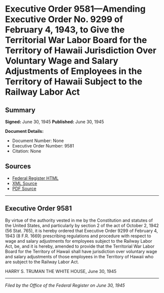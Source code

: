 # Executive Order 9581—Amending Executive Order No. 9299 of February 4, 1943, to Give the Territorial War Labor Board for the Territory of Hawaii Jurisdiction Over Voluntary Wage and Salary Adjustments of Employees in the Territory of Hawaii Subject to the Railway Labor Act

## Summary

**Signed:** June 30, 1945
**Published:** June 30, 1945

**Document Details:**
- Document Number: None
- Executive Order Number: 9581
- Citation: None

## Sources
- [Federal Register HTML](https://www.presidency.ucsb.edu/documents/executive-order-9581-amending-executive-order-no-9299-february-4-1943-give-the-territorial)
- [XML Source](None)
- [PDF Source](None)

---

## Executive Order 9581

By virtue of the authority vested in me by the Constitution and statutes of the United States, and particularly by section 2 of the act of October 2, 1942 (56 Stat. 765), it is hereby ordered that Executive Order 9299 of February 4, 1943 (8 F.R. 1669) prescribing regulations and procedure with respect to wage and salary adjustments for employees subject to the Railway Labor Act, be, and it is hereby, amended to provide that the Territorial War Labor Board for the Territory of Hawaii shall have jurisdiction over voluntary wage and salary adjustments of those employees in the Territory of Hawaii who are subject to the Railway Labor Act.

HARRY S. TRUMAN
THE WHITE HOUSE,
June 30, 1945

---

*Filed by the Office of the Federal Register on June 30, 1945*
